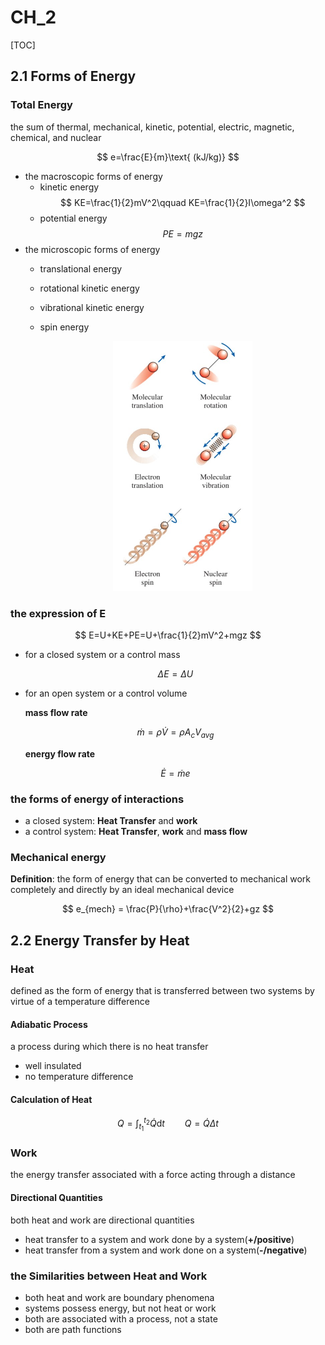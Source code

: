 # CH_2

[TOC]

## 2.1 Forms of Energy

### Total Energy

the sum of thermal, mechanical, kinetic, potential, electric, magnetic, chemical, and nuclear

$$
e=\frac{E}{m}\text{ (kJ/kg)}
$$

- the macroscopic forms of energy
  - kinetic energy
    $$
    KE=\frac{1}{2}mV^2\qquad KE=\frac{1}{2}I\omega^2
    $$
  - potential energy
    $$
    PE=mgz
    $$
- the microscopic forms of energy
  - translational energy
  - rotational kinetic energy
  - vibrational kinetic energy
  - spin energy
    
    <div align = center><img height = 400 src = "./assets/Ch_2_figure_1.png"></div>

### the expression of E

$$
E=U+KE+PE=U+\frac{1}{2}mV^2+mgz
$$

- for a closed system or a control mass

  $$
  \Delta E= \Delta U
  $$

- for an open system or a control volume

  **mass flow rate**

  $$
  \dot{m}=\rho\dot{V}=\rho A_cV_{avg}
  $$

  **energy flow rate**

  $$
  \dot{E}=\dot{m}e
  $$

### the forms of energy of interactions

- a closed system: **Heat Transfer** and **work**
- a control system: **Heat Transfer**, **work** and **mass flow**

### Mechanical energy

**Definition**: the form of energy that can be converted to mechanical work completely and directly by an ideal mechanical device

$$
e_{mech} = \frac{P}{\rho}+\frac{V^2}{2}+gz
$$

## 2.2 Energy Transfer by Heat

### Heat

defined as the form of energy that is transferred between two systems by virtue of a temperature difference

#### Adiabatic Process

a process during which there is no heat transfer

- well insulated
- no temperature difference

#### Calculation of Heat

$$
Q=\int_{t_1}^{t_2}{\dot{Q}\mathrm{d}t}\qquad Q=\dot{Q}\Delta t
$$

### Work

the energy transfer associated with a force acting through a distance

#### Directional Quantities

both heat and work are directional quantities

- heat transfer to a system and work done by a system(**+/positive**)
- heat transfer from a system and work done on a system(**-/negative**)

### the Similarities between Heat and Work

- both heat and work are boundary phenomena
- systems possess energy, but not heat or work
- both are associated with a process, not a state
- both are path functions
